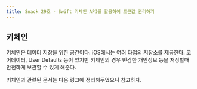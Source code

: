 ```yaml
---
title: Snack 29호 - Swift 키체인 API를 활용하여 토큰값 관리하기
---
```


## 키체인

키체인은 데이터 저장을 위한 공간이다. iOS에서는 여러 타입의 저장소를 제공한다. 코어데이터, User Defaults 등이 있지만 키체인의 경우 민감한 개인정보 등을 저장할때 안전하게 보관할 수 있게 해준다.

키체인과 관련된 문서는 다음 링크에 정리해두었으니 참고하자.
